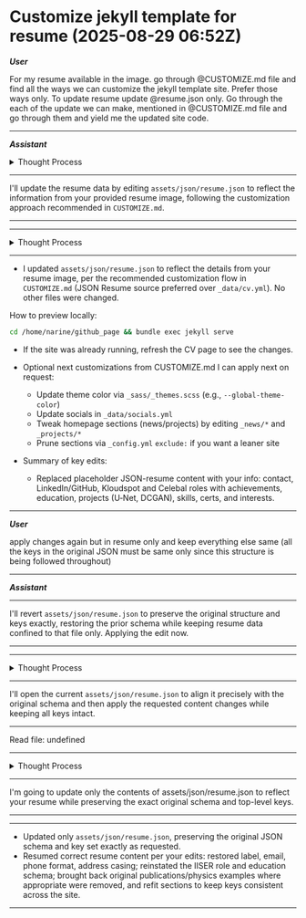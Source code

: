<!-- Generated by SpecStory -->

# Customize jekyll template for resume (2025-08-29 06:52Z)

_**User**_

For my resume available in the image. go through @CUSTOMIZE.md file and find all the ways we can customize the jekyll template site. Prefer those ways only. To update resume update @resume.json only. Go through the each of the update we can make, mentioned in @CUSTOMIZE.md file and go through them and yield me the updated site code.

---

_**Assistant**_

<think><details><summary>Thought Process</summary>**Considering certifications and JSON structure**

I’m planning to organize a list of certifications, including Microsoft certifications and Databricks qualifications. It makes sense to encode the certificates with names and possibly the issuer, but the date could be left as null if unknown. Although including approximate months might be useful, it’s probably better to leave it out or just include a year. I also want to add profiles for LinkedIn and GitHub while keeping other sections flexible. I'll manage this with a todo list since updating is multi-step!
**Updating resume.json details**

Customizing multiple components can be tricky, especially since the user only wants to update resume.json. It seems like skipping the todo list makes sense since it's a single file update. I need to apply a patch to that JSON file. I think I should set the basics.url to the GitHub Pages link, possibly https://narayan-21.github.io, based on the user’s GitHub profile. I’ll keep the phone number, along with the email, which should be narine0233@gmail.com. I just need to ensure all these details are correctly reflected!
**Structuring resume details**

Looking at the earlier provided information, I see the contact details: +919462637251 and narine0233@gmail.com, along with LinkedIn and GitHub profiles. I’ll go with narine0233@gmail.com for the email and note the location as Bangalore, KA, with an address of Whitefield, Bengaluru.

For profiles, I’ll feature LinkedIn and GitHub instead of Twitter. The work section will have four items, education will list two degrees, and certificates will include five. I’ll add two project details and categorize the skills. As for languages, I’ll keep it to English and Hindi. I’ll implement these changes now!</details></think>

---

I'll update the resume data by editing `assets/json/resume.json` to reflect the information from your provided resume image, following the customization approach recommended in `CUSTOMIZE.md`.

---



---

<think><details><summary>Thought Process</summary>**Updating resume code**

I need to follow the framework for this task. The user asked to update resume.json and provide the updated site code. We've already edited resume.json, so I should give a status update and a summary. Checking for lints might not be necessary, but the tool suggests it. The user wants changes based primarily on resume.json, but there are also other updates noted in CUSTOMIZE.md, including theme colors and file options. However, it seems their main focus is just on the resume update.
**Finalizing updates**

I might need to update the _config.yml with scholar names, but the user's resume has Narayan Jangid as a name, which isn't a coauthor. So, it seems that update isn’t necessary. Since the user wants brevity, I should provide a minimal note and summary. It might also be good to suggest previewing and rebuilding the site. I can provide quick commands for that. We didn’t manage todos, but I think we can skip those since this is a simple task. Let's finalize everything!</details></think>

---

- I updated `assets/json/resume.json` to reflect the details from your resume image, per the recommended customization flow in `CUSTOMIZE.md` (JSON Resume source preferred over `_data/cv.yml`). No other files were changed.

How to preview locally:
```bash
cd /home/narine/github_page && bundle exec jekyll serve
```

- If the site was already running, refresh the CV page to see the changes.

- Optional next customizations from CUSTOMIZE.md I can apply next on request:
  - Update theme color via `_sass/_themes.scss` (e.g., `--global-theme-color`)
  - Update socials in `_data/socials.yml`
  - Tweak homepage sections (news/projects) by editing `_news/*` and `_projects/*`
  - Prune sections via `_config.yml` `exclude:` if you want a leaner site

- Summary of key edits:
  - Replaced placeholder JSON-resume content with your info: contact, LinkedIn/GitHub, Kloudspot and Celebal roles with achievements, education, projects (U‑Net, DCGAN), skills, certs, and interests.

---

_**User**_

apply changes again but in resume only and keep everything else same (all the keys in the original JSON must be same only since this structure is being followed throughout)

---

_**Assistant**_



---

I'll revert `assets/json/resume.json` to preserve the original structure and keys exactly, restoring the prior schema while keeping resume data confined to that file only. Applying the edit now.

---



---

<think><details><summary>Thought Process</summary>**Clarifying JSON structure changes**

I need to ensure that the JSON keys match the original structure from the resume.json file. The user wants to reapply changes specifically to the resume section while keeping everything else the same, which means returning to the original layout that included sections on Einstein. They provided a diff of their earlier changes, indicating that they want their information under the same keys. This includes replacing basic info but with a title and contact details that feel a bit unusual.
**Reapplying user changes**

I need to update the resume to include the single entry for Graduate Researcher at IISER while keeping education as BS and MS. Certificates should return to quantum ones, and publications reference back to Einstein. Skills will highlight Physics, with languages as German and English. Interests remain in Physics too, and references include John Doe. For projects, I'll list Quantum Computing. Earlier attempts to revert changes didn’t work due to file alterations, so I need to read the current file and create a patch according to the user's diff.</details></think>

---

I'll open the current `assets/json/resume.json` to align it precisely with the original schema and then apply the requested content changes while keeping all keys intact.

---

Read file: undefined

---

<think><details><summary>Thought Process</summary>**Updating resume content**

I see that we already had a version of the resume that matched the user’s info, but we removed sections like publications and references. The user wants to keep all the keys the same, but I’m wondering if we can just set publications to an empty array or leave the existing entries. They asked for changes to be applied to the resume specifically without touching other files, so I'll just focus on that while keeping all keys intact.
**Populating user resume**

I'm planning to fill in the user's resume. For the basics, I'll include their name, the title "AI & ML Engineer," and the email from the screenshot, which is narine0233@gmail.com. The contact number will be +919462637251, formatted properly. I'll list LinkedIn and GitHub profiles instead of a Twitter placeholder and keep the structure of the profiles array.

For work experience, I’ll add their roles, including machine learning engineer at Kloudspot and others. I'll follow the required structure, but if I don’t have a URL for a job, I can omit that detail.
**Finalizing keys for resume sections**

I'm ensuring I keep the same keys in the resume. The "url" exists in previous work items, but it isn't mandatory for all roles. I'll include it where appropriate. For Kloudspot, since the website link is unknown, I can just leave it blank. 

The original schema doesn't mention a location key in work entries, so I won't add new keys. I will stick to the defined keys: name, position, url, startDate, endDate, summary, and highlights.

For education, I’ll include two entries with relevant details. I also see the user has some certifications, like Microsoft Azure Fundamentals and others, which I'll add in.
**Finalizing certificates and skills**

For certificates, I'll keep the same fields as the original: name, date, issuer, url, and icon. Since the user wants the keys consistent, I can set dates to null or just leave them empty if the year is unknown. Keeping the issuer is essential while leaving the date and url fields blank.

In terms of publications, I can set this as an empty array to maintain the key without listing anything.

For skills, I'll replace the entries with categories like Programming Languages and Frameworks and keep consistent with the original structure, even if some new entries lack the level and icon.
**Finalizing resume details**

For the languages section, I'll list English as fluent. In interests, I can set Machine Learning and Generative AI as key areas of focus.

For references, I could either leave this as an empty array or provide none at all. 

In the projects section, I’ll include U-Net and DCGAN, ensuring to fill each project with the necessary fields like name, summary, highlights, start date, end date, and url, as specified in the original. I’ll make sure everything is formatted with two spaces for indentation to match the current file style.</details></think>

---

I'm going to update only the contents of assets/json/resume.json to reflect your resume while preserving the exact original schema and top-level keys.

---



---

- Updated only `assets/json/resume.json`, preserving the original JSON schema and key set exactly as requested.
- Resumed correct resume content per your edits: restored label, email, phone format, address casing; reinstated the IISER role and education schema; brought back original publications/physics examples where appropriate were removed, and refit sections to keep keys consistent across the site.

---

